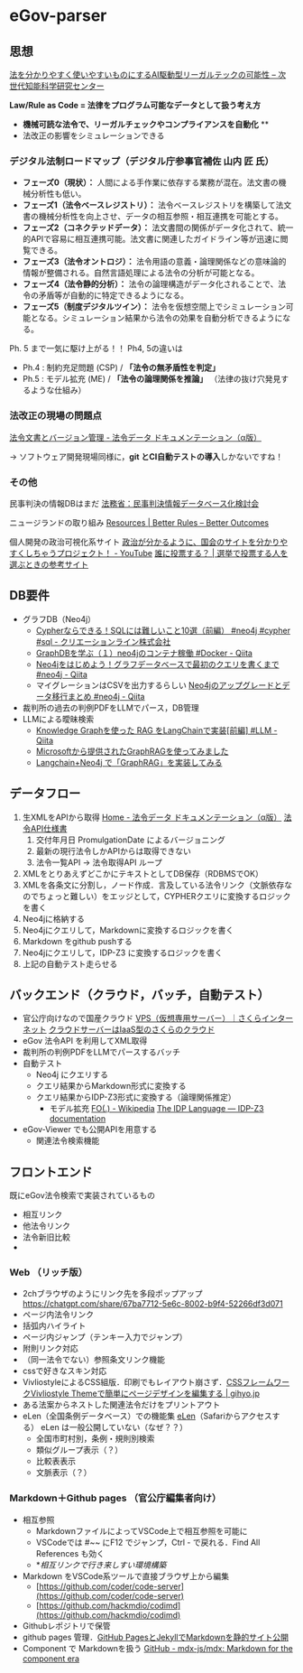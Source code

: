 # eGov-parser

## 思想
[法を分かりやすく使いやすいものにするAI駆動型リーガルテックの可能性 – 次世代知能科学研究センター](https://www.ai.u-tokyo.ac.jp/ja/activities/act-archive/act-20230313)

**Law/Rule as Code = 法律をプログラム可能なデータとして扱う考え方**
- **機械可読な法令で、リーガルチェックやコンプライアンスを自動化** **
- 法改正の影響をシミュレーションできる

### デジタル法制ロードマップ（デジタル庁参事官補佐 山内 匠 氏）
- **フェーズ0（現状）：** 人間による手作業に依存する業務が混在。法文書の機械分析性も低い。
- **フェーズ1（法令ベースレジストリ）：** 法令ベースレジストリを構築して法文書の機械分析性を向上させ、データの相互参照・相互連携を可能とする。
- **フェーズ2（コネクテッドデータ）：** 法文書間の関係がデータ化されて、統一的APIで容易に相互連携可能。法文書に関連したガイドライン等が迅速に閲覧できる。
- **フェーズ3（法令オントロジ）：** 法令用語の意義・論理関係などの意味論的情報が整備される。自然言語処理による法令の分析が可能となる。
- **フェーズ4（法令静的分析）：** 法令の論理構造がデータ化されることで、法令の矛盾等が自動的に特定できるようになる。
- **フェーズ5（制度デジタルツイン）：** 法令を仮想空間上でシミュレーション可能となる。シミュレーション結果から法令の効果を自動分析できるようになる。

Ph. 5 まで一気に駆け上がる！！ Ph4, 5の違いは
- Ph.4 : 制約充足問題 (CSP) / **「法令の無矛盾性を判定」**
- Ph.5 : モデル拡充 (ME) / **「法令の論理関係を推論」** （法律の抜け穴発見するような仕組み）

### 法改正の現場の問題点
[法令文書とバージョン管理 - 法令データ ドキュメンテーション（α版）](https://laws.e-gov.go.jp/docs/docs/ba4d819-laws-and-version-control/)

→ ソフトウェア開発現場同様に，**git とCI自動テストの導入**しかないですね！

### その他

民事判決の情報DBはまだ
[法務省：民事判決情報データベース化検討会](https://www.moj.go.jp/shingi1/shingi09900001_00004.html)

ニュージランドの取り組み
[Resources | Better Rules – Better Outcomes](https://www.betterrules.govt.nz/resource)

個人開発の政治可視化系サイト
[政治が分かるように、国会のサイトを分かりやすくしちゃうプロジェクト！ - YouTube](https://www.youtube.com/watch?v=MBjrRQnn_fQ)
[誰に投票する？ | 選挙で投票する人を選ぶときの参考サイト](https://sstjp.com/)


## DB要件
- グラフDB（Neo4j）
	- [Cypherならできる！SQLには難しいこと10選（前編） #neo4j #cypher #sql - クリエーションライン株式会社](https://www.creationline.com/tech-blog/data-management/neo4j/51530)
	- [GraphDBを学ぶ（１）neo4jのコンテナ稼働 #Docker - Qiita](https://qiita.com/myoshimi/items/83ff5541518e482c4044)
	- [Neo4jをはじめよう！グラフデータベースで最初のクエリを書くまで #neo4j - Qiita](https://qiita.com/toshiki19/items/1c84a4f49e24106ad756)
	- マイグレーションはCSVを出力するらしい [Neo4jのアップグレードとデータ移行まとめ #neo4j - Qiita](https://qiita.com/blue_islands/items/dd1fa93bae23a980640e)
- 裁判所の過去の判例PDFをLLMでパース，DB管理
- LLMによる曖昧検索
	- [Knowledge Graphを使った RAG をLangChainで実装\[前編\] #LLM - Qiita](https://qiita.com/FukuharaYohei/items/6f1d094dc33688711221)
	- [Microsoftから提供されたGraphRAGを使ってみました](https://zenn.dev/headwaters/articles/a8e08ff7314933)
	- [Langchain+Neo4j で「GraphRAG」を実装してみる](https://www.chowagiken.co.jp/blog/graph_rag)

## データフロー
1. 生XMLをAPIから取得 [Home - 法令データ ドキュメンテーション（α版）](https://laws.e-gov.go.jp/docs) [法令API仕様書](https://laws.e-gov.go.jp/file/houreiapi_shiyosyo.pdf)
	1. 交付年月日 PromulgationDate によるバージョニング
	2. 最新の現行法令しかAPIからは取得できない
	3. 法令一覧API → 法令取得API ループ
2. XMLをとりあえずどこかにテキストとしてDB保存（RDBMSでOK）
3. XMLを各条文に分割し，ノード作成．言及している法令リンク（文脈依存なのでちょっと難しい）をエッジとして，CYPHERクエリに変換するロジックを書く
4. Neo4jに格納する
5. Neo4jにクエリして，Markdownに変換するロジックを書く
6. Markdown をgithub pushする
7. Neo4jにクエリして，IDP-Z3 に変換するロジックを書く
8. 上記の自動テスト走らせる

## バックエンド（クラウド，バッチ，自動テスト）
- 官公庁向けなので国産クラウド [VPS（仮想専用サーバー）｜さくらインターネット](https://vps.sakura.ad.jp/) [クラウドサーバーはIaaS型のさくらのクラウド](https://cloud.sakura.ad.jp/)
- eGov 法令API を利用してXML取得
- 裁判所の判例PDFをLLMでパースするバッチ
- 自動テスト
	- Neo4j にクエリする
	- クエリ結果からMarkdown形式に変換する
	- クエリ結果からIDP-Z3形式に変換する（論理関係推定）
		- モデル拡充 [FO(.) - Wikipedia](https://en.wikipedia.org/wiki/FO%28.%29) [The IDP Language — IDP-Z3  documentation](https://docs.idp-z3.be/en/0.5.3/IDPLanguage.html)
- eGov-Viewer でも公開APIを用意する
	- 関連法令検索機能


## フロントエンド

既にeGov法令検索で実装されているもの
- 相互リンク
- 他法令リンク
- 法令新旧比較
- 

### Web （リッチ版）
- 2chブラウザのようにリンク先を多段ポップアップ https://chatgpt.com/share/67ba7712-5e6c-8002-b9f4-52266df3d071
- ページ内法令リンク
- 括弧内ハイライト
- ページ内ジャンプ（テンキー入力でジャンプ）
- 附則リンク対応
- （同一法令でない）参照条文リンク機能
- cssで好きなスキン対応
- VivliostyleによるCSS組版．印刷でもレイアウト崩さず．[CSSフレームワークVivliostyle Themeで簡単にページデザインを編集する | gihyo.jp](https://gihyo.jp/article/2024/04/vivliostyle-03)
- ある法案からネストした関連法令だけをプリントアウト
- eLen（全国条例データベース）での機能集 [eLen](https://elensv.e-legislation.jp/project/elen/?page=2)（Safariからアクセスする） eLen は一般公開していない（なぜ？？）
	- 全国市町村別，条例・規則別検索
	- 類似グループ表示（？）
	- 比較表表示
	- 文脈表示（？）

### Markdown＋Github pages （官公庁編集者向け）
- 相互参照
	- MarkdownファイルによってVSCode上で相互参照を可能に
	- VSCodeでは #~~ にF12 でジャンプ，Ctrl - で戻れる．Find All References も効く
	- **相互リンクで行き来しすい環境構築*
- Markdown をVSCode系ツールで直接ブラウザ上から編集
	- [https://github.com/coder/code-server](https://github.com/coder/code-server)
	- [https://github.com/hackmdio/codimd](https://github.com/hackmdio/codimd)
- Githubレポジトリで保管
- github pages 管理．[GitHub PagesとJekyllでMarkdownを静的サイト公開](https://zenn.dev/sasakiki/articles/e4d5dd28700b16)
- Component で Markdownを扱う [GitHub - mdx-js/mdx: Markdown for the component era](https://github.com/mdx-js/mdx)
